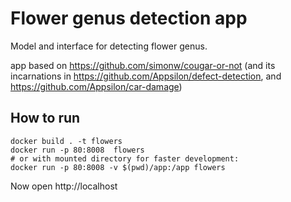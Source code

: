 # Flower genus detection app
Model and interface for detecting flower genus.

app based on https://github.com/simonw/cougar-or-not (and its incarnations in https://github.com/Appsilon/defect-detection, and https://github.com/Appsilon/car-damage)


## How to run

```
docker build . -t flowers
docker run -p 80:8008  flowers
# or with mounted directory for faster development:
docker run -p 80:8008 -v $(pwd)/app:/app flowers
```

Now open http://localhost
